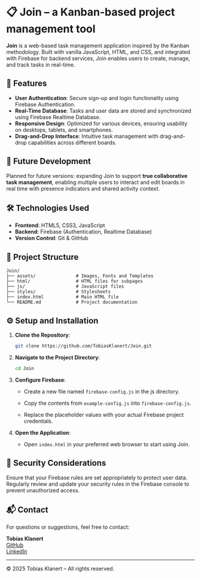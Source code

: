 # 📋 Join – a Kanban-based project management tool

**Join** is a web-based task management application inspired by the Kanban methodology. Built with vanilla JavaScript, HTML, and CSS, and integrated with Firebase for backend services, Join enables users to create, manage, and track tasks in real-time.

## 🚀 Features

* **User Authentication**: Secure sign-up and login functionality using Firebase Authentication.
* **Real-Time Database**: Tasks and user data are stored and synchronized using Firebase Realtime Database.
* **Responsive Design**: Optimized for various devices, ensuring usability on desktops, tablets, and smartphones.
* **Drag-and-Drop Interface**: Intuitive task management with drag-and-drop capabilities across different boards.

## 🔮 Future Development

Planned for future versions: expanding Join to support **true collaborative task management**, enabling multiple users to interact and edit boards in real time with presence indicators and shared activity context.

## 🛠️ Technologies Used

* **Frontend**: HTML5, CSS3, JavaScript
* **Backend**: Firebase (Authentication, Realtime Database)
* **Version Control**: Git & GitHub

## 📁 Project Structure

```
Join/
├── assets/               # Images, Fonts and Templates
├── html/                 # HTML files for subpages
├── js/                   # JavaScript files
├── styles/               # Stylesheets
├── index.html            # Main HTML file
└── README.md             # Project documentation
```

## ⚙️ Setup and Installation

1. **Clone the Repository**:

   ```bash
   git clone https://github.com/TobiasKlanert/Join.git
   ```

2. **Navigate to the Project Directory**:

   ```bash
   cd Join
   ```

3. **Configure Firebase**:

   * Create a new file named `firebase-config.js` in the js directory.

   * Copy the contents from `example-config.js` into `firebase-config.js`.

   * Replace the placeholder values with your actual Firebase project credentials.


4. **Open the Application**:

   * Open `index.html` in your preferred web browser to start using Join.

## 🔐 Security Considerations

Ensure that your Firebase rules are set appropriately to protect user data. Regularly review and update your security rules in the Firebase console to prevent unauthorized access.

## 📬 Contact

For questions or suggestions, feel free to contact:

**Tobias Klanert**  
[GitHub](https://github.com/TobiasKlanert)  
[LinkedIn](https://www.linkedin.com/in/tobias-klanert-80563731a/)

---

© 2025 Tobias Klanert – All rights reserved.
